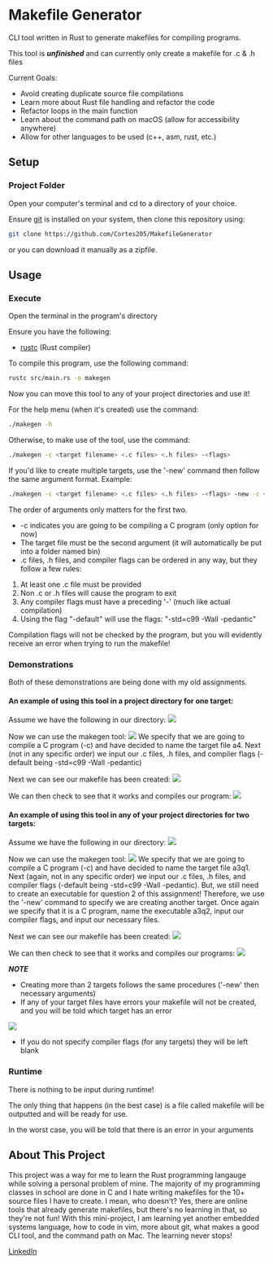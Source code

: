# Makefile Generator
CLI tool written in Rust to generate makefiles for compiling programs.

This tool is ***unfinished*** and can currently only create a makefile for .c & .h files 

Current Goals:
* Avoid creating duplicate source file compilations
* Learn more about Rust file handling and refactor the code
* Refactor loops in the main function
* Learn about the command path on macOS (allow for accessibility anywhere)
* Allow for other languages to be used (c++, asm, rust, etc.)

## Setup
### Project Folder
Open your computer's terminal and cd to a directory of your choice.

Ensure [git](https://git-scm.com/) is installed on your system, then clone this repository using:

```sh
git clone https://github.com/Cortes205/MakefileGenerator
```

or you can download it manually as a zipfile.

## Usage
### Execute
Open the terminal in the program's directory

Ensure you have the following:
* [rustc](https://www.rust-lang.org/tools/install) (Rust compiler)

To compile this program, use the following command:

```sh
rustc src/main.rs -o makegen 
```

Now you can move this tool to any of your project directories and use it!

For the help menu (when it's created) use the command:
```sh
./makegen -h
```

Otherwise, to make use of the tool, use the command:
```sh
./makegen -c <target filename> <.c files> <.h files> -<flags>
```

If you'd like to create multiple targets, use the '-new' command then follow the same argument format. Example:
```sh
./makegen -c <target filename> <.c files> <.h files> -<flags> -new -c <second target> <.c files> <.h files> -<flags>
```

The order of arguments only matters for the first two.

* -c indicates you are going to be compiling a C program (only option for now)
* The target file must be the second argument (it will automatically be put into a folder named bin)
* .c files, .h files, and compiler flags can be ordered in any way, but they follow a few rules:

1. At least one .c file must be provided
2. Non .c or .h files will cause the program to exit
3. Any compiler flags must have a preceding '-' (much like actual compilation)
4. Using the flag "-default" will use the flags: "-std=c99 -Wall -pedantic"

Compilation flags will not be checked by the program, but you will evidently receive an error when trying to run the makefile!

### Demonstrations
Both of these demonstrations are being done with my old assignments.
#### An example of using this tool in a project directory for one target:
Assume we have the following in our directory:
<img src="./assets/ex1p1.png">

Now we can use the makegen tool:
<img src="./assets/ex1p2.png">
We specify that we are going to compile a C program (-c) and have decided to name 
the target file a4. Next (not in any specific order) we input our .c files, .h files, and compiler flags (-default
being -std=c99 -Wall -pedantic)

Next we can see our makefile has been created:
<img src="./assets/ex1p3.png">

We can then check to see that it works and compiles our program:
<img src="./assets/ex1p4.png">

#### An example of using this tool in any of your project directories for two targets:
Assume we have the following in our directory:
<img src="./assets/ex2p1.png">

Now we can use the makegen tool:
<img src="./assets/ex2p2.png">
We specify that we are going to compile a C program (-c) and have decided to name 
the target file a3q1. Next (again, not in any specific order) we input our .c files, .h files, and compiler flags (-default
being -std=c99 -Wall -pedantic). But, we still need to create an executable for question 2 of this assignment! Therefore,
we use the '-new' command to specify we are creating another target. Once again we specify that it is a 
C program, name the executable a3q2, input our compiler flags, and input our necessary files.

Next we can see our makefile has been created:
<img src="./assets/ex2p3.png">

We can then check to see that it works and compiles our programs:
<img src="./assets/ex2p4.png">

***NOTE***
* Creating more than 2 targets follows the same procedures ('-new' then necessary arguments)
* If any of your target files have errors your makefile will not be created, and you will be told
which target has an error
<img src="./assets/error.png">

* If you do not specify compiler flags (for any targets) they will be left blank

### Runtime
There is nothing to be input during runtime! 

The only thing that happens (in the best case) is a file called makefile will be outputted and will be ready for use.

In the worst case, you will be told that there is an error in your arguments

## About This Project
This project was a way for me to learn the Rust programming langauge while solving a personal problem of mine. The majority of my programming classes in school are done in C and I hate writing makefiles for the 10+ source files I have to create. I mean, who doesn't? Yes, there are online tools that already generate makefiles, but there's no learning in that, so they're not fun! With this mini-project, I am learning yet another embedded systems language, how to code in vim, more about git, what makes a good CLI tool, and the command path on Mac. The learning never stops!

[LinkedIn](https://www.linkedin.com/in/cortes205/)
